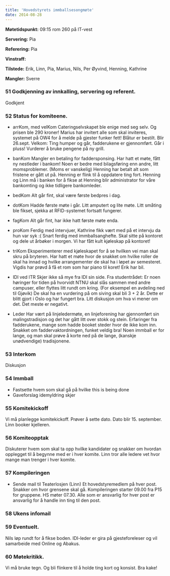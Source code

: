 ```yaml
---
title: 'Hovedstyrets immballsesongmøte'
date: 2014-08-28
---
```


**Møtetidspunkt:** 09:15 rom 260 på IT-vest

**Servering:** Pia

**Referering:** Pia

**Vinstraff:**

**Tilstede:** Erik, Linn, Pia, Marius, Nils, Per Øyvind, Henning, Kathrine

**Mangler:** Sverre

### 51 Godkjenning av innkalling, servering og referent.

Godkjent

### 52 Status for komiteene.

- arrKom, med velKom
Cateringselvskapet ble enige med seg selv. Og prisen ble 290 kroner! Marius har invitert alle som skal inviteres, systemet på OW4 for å melde på gjester funker fett! Blåtur er bestilt. Blir 26.sept. 
Velkom: Ting humper og går, fadderukene er gjennomført. Går i pluss! Vurderer å bruke pengene på ny grill. 

- banKom
Mangler en betaling for faddersponsing. Har hatt et møte, fått ny nestleder i bankom!
Noen er bedre med bilagsføring enn andre, litt momsproblemer. (Moms er vanskelig) 
Henning har betalt alt som fristene er gått ut på. Henning er flink til å oppdatere ting fort. Henning og Linn må i banken for å fikse at Henning blir administrator for våre bankomting og ikke tidligere bankomleder. 

- bedKom
Alt går fint, skal være første bedpres i dag. 

- dotKom
Hadde første møte i går. Litt amputert og lite møte. Litt småting ble fikset, sjekka at RFID-systemet fortsatt fungerer. 

- fagKom
Alt går fint, har ikke hatt første møte enda.

- proKom
Ferdig med intervjuer, Kathrine fikk vært med på et intervju da hun var syk :(
Snart ferdig med immballsanghefte. Skal sitte på kontoret og dele ut årbøker i morgen. Vi har fått kult kjøleskap på kontoret!

- triKom
Eksperimenterer med kjøleskapet for å se hvilken vei man skal skru på bryteren. Har hatt et møte hvor de snakket om hvilke roller de skal ha innad og hvilke arrangementer de skal ha i løpet av semesteret. Vigdis har prøvd å få et rom som har piano til koret! Erik har bil.

- IDI ved ITR
Skjer ikke så mye fra IDI sin side. Fra studentrådet: Er noen høringer for tiden på hvorvidt NTNU skal slås sammen med andre campuser, eller flyttes litt rundt om kring. (For eksempel en avdeling ned til Gjøvik) De skal ha en vurdering på om siving skal bli 3 + 2 år. Dette er blitt gjort i Oslo og har fungert bra. Litt diskusjon om hva vi mener om det. Det meste er negativt.
- Leder
Har vært på linjeledermøte, en linjeforening har gjennomført sin malingstradisjon og det har gått litt over stokk og stein. Erfaringer fra fadderukene, mange som hadde booket steder hvor de ikke kom inn. Snakket om faddervaktordningen, funket veldig bra! Noen immball er for lange, og man skal prøve å korte ned på de lange, (kanskje unødvendige) tradisjonene. 

### 53 Interkom

Diskusjon

### 54 Immball

- Fastsette hvem som skal gå på hvilke
this is being done
- Gaveforslag
idemyldring skjer

### 55 Komitekickoff
Vi må planlegge komitekickoff. Prøver å sette dato. Dato blir 15. september. Linn booker kjelleren. 

### 56 Komiteopptak
Diskuterer hvem som skal ta opp hvilke kandidater og snakker om hvordan opplegget til å begynne med er i hver komite. Linn tror alle ledere vet hvor mange man trenger i hver komite.

### 57 Kompileringen

- Sende mail til Teaterlosjen (Linn)
Et hovedstyremedlem på hver post. Snakker om hvor grensene skal gå. Kompileringen starter 09.00 fra P15 for gruppene. HS møter 07.30.
Alle som er ansvarlig for hver post er ansvarlig for å handle inn ting til den post. 

### 58 Ukens infomail


### 59 Eventuelt.
Nils løp rundt for å fikse boden. IDI-leder er gira på gjesteforeleser og vil samarbeide med Online og Abakus. 

### 60 Møtekritikk.

Vi må bruke tegn. Og bli flinkere til å holde ting kort og konsist. 
Bra kake!
